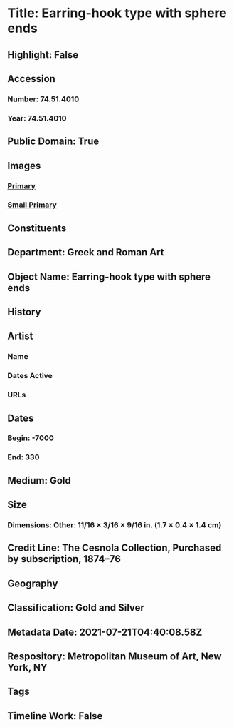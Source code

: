# Title: Earring-hook type with sphere ends
## Highlight: False
## Accession
### Number: 74.51.4010
### Year: 74.51.4010
## Public Domain: True
## Images
### [Primary](https://images.metmuseum.org/CRDImages/gr/original/sf74514010.jpg)
### [Small Primary](https://images.metmuseum.org/CRDImages/gr/web-large/sf74514010.jpg)
## Constituents
## Department: Greek and Roman Art
## Object Name: Earring-hook type with sphere ends
## History
## Artist
### Name
### Dates Active
### URLs
## Dates
### Begin: -7000
### End: 330
## Medium: Gold
## Size
### Dimensions: Other: 11/16 × 3/16 × 9/16 in. (1.7 × 0.4 × 1.4 cm)
## Credit Line: The Cesnola Collection, Purchased by subscription, 1874–76
## Geography
## Classification: Gold and Silver
## Metadata Date: 2021-07-21T04:40:08.58Z
## Respository: Metropolitan Museum of Art, New York, NY
## Tags
## Timeline Work: False